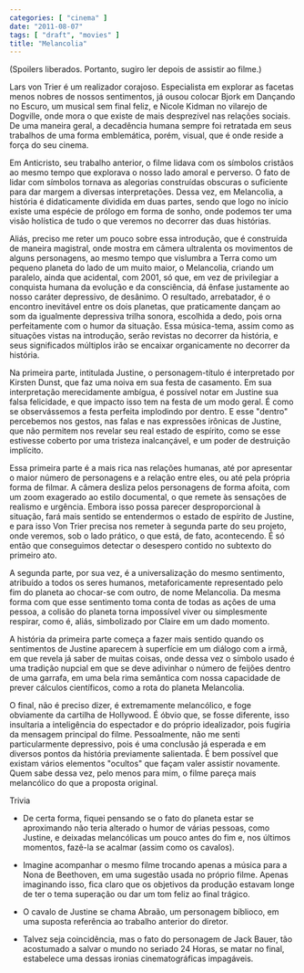 ```yaml
---
categories: [ "cinema" ]
date: "2011-08-07"
tags: [ "draft", "movies" ]
title: "Melancolia"
---
```

(Spoilers liberados. Portanto, sugiro ler depois de assistir ao filme.)

Lars von Trier é um realizador corajoso. Especialista em explorar as
facetas menos nobres de nossos sentimentos, já ousou colocar Bjork
em Dançando no Escuro, um musical sem final feliz, e Nicole Kidman no
vilarejo de Dogville, onde mora o que existe de mais desprezível nas
relações sociais. De uma maneira geral, a decadência humana sempre foi
retratada em seus trabalhos de uma forma emblemática, porém, visual,
que é onde reside a força do seu cinema.

Em Anticristo, seu trabalho anterior, o filme lidava com os símbolos
cristãos ao mesmo tempo que explorava o nosso lado amoral e perverso. O
fato de lidar com símbolos tornava as alegorias construídas obscuras
o suficiente para dar margem a diversas interpretações. Dessa vez,
em Melancolia, a história é didaticamente dividida em duas partes,
sendo que logo no início existe uma espécie de prólogo em forma de
sonho, onde podemos ter uma visão holística de tudo o que veremos no
decorrer das duas histórias.

Aliás, preciso me reter um pouco sobre essa introdução, que é
construída de maneira magistral, onde mostra em câmera ultralenta
os movimentos de alguns personagens, ao mesmo tempo que vislumbra a
Terra como um pequeno planeta do lado de um muito maior, o Melancolia,
criando um paralelo, ainda que acidental, com 2001, só que, em vez
de privilegiar a conquista humana da evolução e da consciência,
dá ênfase justamente ao nosso caráter depressivo, de desânimo. O
resultado, arrebatador, é o encontro inevitável entre os dois planetas,
que praticamente dançam ao som da igualmente depressiva trilha sonora,
escolhida a dedo, pois orna perfeitamente com o humor da situação. Essa
música-tema, assim como as situações vistas na introdução, serão
revistas no decorrer da história, e seus significados múltiplos irão
se encaixar organicamente no decorrer da história.

Na primeira parte, intitulada Justine, o personagem-título é
interpretado por Kirsten Dunst, que faz uma noiva em sua festa de
casamento. Em sua interpretação merecidamente ambígua, é possível
notar em Justine sua falsa felicidade, e que impacto isso tem na festa de
um modo geral. É como se observássemos a festa perfeita implodindo por
dentro. E esse "dentro" percebemos nos gestos, nas falas e nas expressões
irônicas de Justine, que não permitem nos revelar seu real estado de
espírito, como se esse estivesse coberto por uma tristeza inalcançável,
e um poder de destruição implícito.

Essa primeira parte é a mais rica nas relações humanas, até por
apresentar o maior número de personagens e a relação entre eles, ou
até pela própria forma de filmar. A câmera desliza pelos personagens
de forma afoita, com um zoom exagerado ao estilo documental, o que
remete às sensações de realismo e urgência. Embora isso possa parecer
desproporcional à situação, fará mais sentido se entendermos o estado
de espírito de Justine, e para isso Von Trier precisa nos remeter à
segunda parte do seu projeto, onde veremos, sob o lado prático, o que
está, de fato, acontecendo. É só então que conseguimos detectar o
desespero contido no subtexto do primeiro ato.

A segunda parte, por sua vez, é a universalização do mesmo sentimento,
atribuído a todos os seres humanos, metaforicamente representado pelo
fim do planeta ao chocar-se com outro, de nome Melancolia. Da mesma forma
com que esse sentimento toma conta de todas as ações de uma pessoa,
a colisão do planeta torna impossível viver ou simplesmente respirar,
como é, aliás, simbolizado por Claire em um dado momento.

A história da primeira parte começa a fazer mais sentido quando os
sentimentos de Justine aparecem à superfície em um diálogo com a irmã,
em que revela já saber de muitas coisas, onde dessa vez o símbolo usado
é uma tradição nupcial em que se deve adivinhar o número de feijões
dentro de uma garrafa, em uma bela rima semântica com nossa capacidade
de prever cálculos científicos, como a rota do planeta Melancolia.

O final, não é preciso dizer, é extremamente melancólico, e foge
obviamente da cartilha de Hollywood. É óbvio que, se fosse diferente,
isso insultaria a inteligência do espectador e do próprio idealizador,
pois fugiria da mensagem principal do filme. Pessoalmente, não me senti
particularmente depressivo, pois é uma conclusão já esperada e em
diversos pontos da história previamente salientada. É bem possível
que existam vários elementos "ocultos" que façam valer assistir
novamente. Quem sabe dessa vez, pelo menos para mim, o filme pareça
mais melancólico do que a proposta original.

Trivia

 - De certa forma, fiquei pensando se o fato do planeta estar se
 aproximando não teria alterado o humor de várias pessoas, como Justine,
 e deixadas melancólicas um pouco antes do fim e, nos últimos momentos,
 fazê-la se acalmar (assim como os cavalos).

 - Imagine acompanhar o mesmo filme trocando apenas a música para a
 Nona de Beethoven, em uma sugestão usada no próprio filme. Apenas
 imaginando isso, fica claro que os objetivos da produção estavam
 longe de ter o tema superação ou dar um tom feliz ao final trágico.

 - O cavalo de Justine se chama Abraão, um personagem bíblioco, em
 uma suposta referência ao trabalho anterior do diretor.

 - Talvez seja coincidência, mas o fato do personagem de Jack Bauer,
 tão acostumado a salvar o mundo no seriado 24 Horas, se matar no final,
 estabelece uma dessas ironias cinematográficas impagáveis.

